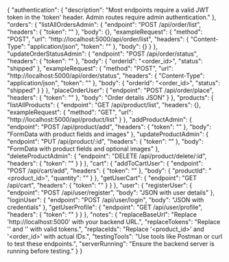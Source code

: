 {
  "authentication": {
    "description": "Most endpoints require a valid JWT token in the 'token' header. Admin routes require admin authentication."
  },
  "orders": {
    "listAllOrdersAdmin": {
      "endpoint": "POST /api/order/list",
      "headers": {
        "token": "<admin JWT token>"
      },
      "body": {},
      "exampleRequest": {
        "method": "POST",
        "url": "http://localhost:5000/api/order/list",
        "headers": {
          "Content-Type": "application/json",
          "token": "<admin JWT token>"
        },
        "body": {}
      }
    },
    "updateOrderStatusAdmin": {
      "endpoint": "POST /api/order/status",
      "headers": {
        "token": "<admin JWT token>"
      },
      "body": {
        "orderId": "<order_id>",
        "status": "shipped"
      },
      "exampleRequest": {
        "method": "POST",
        "url": "http://localhost:5000/api/order/status",
        "headers": {
          "Content-Type": "application/json",
          "token": "<admin JWT token>"
        },
        "body": {
          "orderId": "<order_id>",
          "status": "shipped"
        }
      }
    },
    "placeOrderUser": {
      "endpoint": "POST /api/order/place",
      "headers": {
        "token": "<user JWT token>"
      },
      "body": "Order details JSON"
    }
  },
  "products": {
    "listAllProducts": {
      "endpoint": "GET /api/product/list",
      "headers": {},
      "exampleRequest": {
        "method": "GET",
        "url": "http://localhost:5000/api/product/list"
      }
    },
    "addProductAdmin": {
      "endpoint": "POST /api/product/add",
      "headers": {
        "token": "<admin JWT token>"
      },
      "body": "FormData with product fields and images"
    },
    "updateProductAdmin": {
      "endpoint": "PUT /api/product/:id",
      "headers": {
        "token": "<admin JWT token>"
      },
      "body": "FormData with product fields and optional images"
    },
    "deleteProductAdmin": {
      "endpoint": "DELETE /api/product/delete/:id",
      "headers": {
        "token": "<admin JWT token>"
      }
    }
  },
  "cart": {
    "addToCartUser": {
      "endpoint": "POST /api/cart/add",
      "headers": {
        "token": "<user JWT token>"
      },
      "body": {
        "productId": "<product_id>",
        "quantity": "<quantity>"
      }
    },
    "getUserCart": {
      "endpoint": "GET /api/cart",
      "headers": {
        "token": "<user JWT token>"
      }
    }
  },
  "user": {
    "registerUser": {
      "endpoint": "POST /api/user/register",
      "body": "JSON with user details"
    },
    "loginUser": {
      "endpoint": "POST /api/user/login",
      "body": "JSON with credentials"
    },
    "getUserProfile": {
      "endpoint": "GET /api/user/profile",
      "headers": {
        "token": "<user JWT token>"
      }
    }
  },
  "notes": {
    "replaceBaseUrl": "Replace 'http://localhost:5000' with your backend URL.",
    "replaceTokens": "Replace '<admin JWT token>' and '<user JWT token>' with valid tokens.",
    "replaceIds": "Replace '<product_id>' and '<order_id>' with actual IDs.",
    "testingTools": "Use tools like Postman or curl to test these endpoints.",
    "serverRunning": "Ensure the backend server is running before testing."
  }
}
